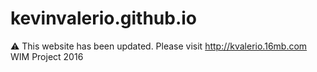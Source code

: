 # kevinvalerio.github.io
:warning: This website has been updated. Please visit http://kvalerio.16mb.com
WIM Project 2016
